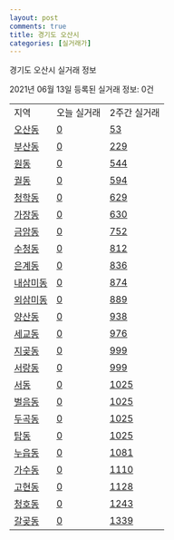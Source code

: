 ```yaml
---
layout: post
comments: true
title: 경기도 오산시
categories: [실거래가]
---
```


경기도 오산시 실거래 정보

2021년 06월 13일 등록된 실거래 정보: 0건


<table class="sortable">
  <tr>
    <td>지역</td>
    <td>오늘 실거래</td>
    <td>2주간 실거래</td>
  </tr>

  
  <tr class="item">
    <td><a href="4137010100.html">오산동</a></td>
    <td><a href="4137010100.html">0</a></td>
    <td><a href="4137010100.html">53</a></td>
  </tr>
    

  <tr class="item">
    <td><a href="4137010200.html">부산동</a></td>
    <td><a href="4137010200.html">0</a></td>
    <td><a href="4137010200.html">229</a></td>
  </tr>
    

  <tr class="item">
    <td><a href="4137010300.html">원동</a></td>
    <td><a href="4137010300.html">0</a></td>
    <td><a href="4137010300.html">544</a></td>
  </tr>
    

  <tr class="item">
    <td><a href="4137010400.html">궐동</a></td>
    <td><a href="4137010400.html">0</a></td>
    <td><a href="4137010400.html">594</a></td>
  </tr>
    

  <tr class="item">
    <td><a href="4137010500.html">청학동</a></td>
    <td><a href="4137010500.html">0</a></td>
    <td><a href="4137010500.html">629</a></td>
  </tr>
    

  <tr class="item">
    <td><a href="4137010600.html">가장동</a></td>
    <td><a href="4137010600.html">0</a></td>
    <td><a href="4137010600.html">630</a></td>
  </tr>
    

  <tr class="item">
    <td><a href="4137010700.html">금암동</a></td>
    <td><a href="4137010700.html">0</a></td>
    <td><a href="4137010700.html">752</a></td>
  </tr>
    

  <tr class="item">
    <td><a href="4137010800.html">수청동</a></td>
    <td><a href="4137010800.html">0</a></td>
    <td><a href="4137010800.html">812</a></td>
  </tr>
    

  <tr class="item">
    <td><a href="4137010900.html">은계동</a></td>
    <td><a href="4137010900.html">0</a></td>
    <td><a href="4137010900.html">836</a></td>
  </tr>
    

  <tr class="item">
    <td><a href="4137011000.html">내삼미동</a></td>
    <td><a href="4137011000.html">0</a></td>
    <td><a href="4137011000.html">874</a></td>
  </tr>
    

  <tr class="item">
    <td><a href="4137011100.html">외삼미동</a></td>
    <td><a href="4137011100.html">0</a></td>
    <td><a href="4137011100.html">889</a></td>
  </tr>
    

  <tr class="item">
    <td><a href="4137011200.html">양산동</a></td>
    <td><a href="4137011200.html">0</a></td>
    <td><a href="4137011200.html">938</a></td>
  </tr>
    

  <tr class="item">
    <td><a href="4137011300.html">세교동</a></td>
    <td><a href="4137011300.html">0</a></td>
    <td><a href="4137011300.html">976</a></td>
  </tr>
    

  <tr class="item">
    <td><a href="4137011400.html">지곶동</a></td>
    <td><a href="4137011400.html">0</a></td>
    <td><a href="4137011400.html">999</a></td>
  </tr>
    

  <tr class="item">
    <td><a href="4137011500.html">서랑동</a></td>
    <td><a href="4137011500.html">0</a></td>
    <td><a href="4137011500.html">999</a></td>
  </tr>
    

  <tr class="item">
    <td><a href="4137011600.html">서동</a></td>
    <td><a href="4137011600.html">0</a></td>
    <td><a href="4137011600.html">1025</a></td>
  </tr>
    

  <tr class="item">
    <td><a href="4137011700.html">벌음동</a></td>
    <td><a href="4137011700.html">0</a></td>
    <td><a href="4137011700.html">1025</a></td>
  </tr>
    

  <tr class="item">
    <td><a href="4137011800.html">두곡동</a></td>
    <td><a href="4137011800.html">0</a></td>
    <td><a href="4137011800.html">1025</a></td>
  </tr>
    

  <tr class="item">
    <td><a href="4137011900.html">탑동</a></td>
    <td><a href="4137011900.html">0</a></td>
    <td><a href="4137011900.html">1025</a></td>
  </tr>
    

  <tr class="item">
    <td><a href="4137012000.html">누읍동</a></td>
    <td><a href="4137012000.html">0</a></td>
    <td><a href="4137012000.html">1081</a></td>
  </tr>
    

  <tr class="item">
    <td><a href="4137012100.html">가수동</a></td>
    <td><a href="4137012100.html">0</a></td>
    <td><a href="4137012100.html">1110</a></td>
  </tr>
    

  <tr class="item">
    <td><a href="4137012200.html">고현동</a></td>
    <td><a href="4137012200.html">0</a></td>
    <td><a href="4137012200.html">1128</a></td>
  </tr>
    

  <tr class="item">
    <td><a href="4137012300.html">청호동</a></td>
    <td><a href="4137012300.html">0</a></td>
    <td><a href="4137012300.html">1243</a></td>
  </tr>
    

  <tr class="item">
    <td><a href="4137012400.html">갈곶동</a></td>
    <td><a href="4137012400.html">0</a></td>
    <td><a href="4137012400.html">1339</a></td>
  </tr>
    


</table>
    